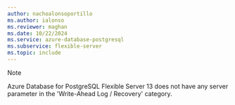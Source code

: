 ```yaml
---
author: nachoalonsoportillo
ms.author: ialonso
ms.reviewer: maghan
ms.date: 10/22/2024
ms.service: azure-database-postgresql
ms.subservice: flexible-server
ms.topic: include
---
```

> [!NOTE]
> Azure Database for PostgreSQL Flexible Server 13 does not have any server parameter in the 'Write-Ahead Log / Recovery' category.
